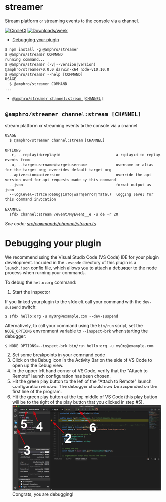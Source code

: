 streamer
==============

Stream platform or streaming events to the console via a channel.

[![CircleCI](https://circleci.com/gh/amphro/platformevents/tree/master.svg?style=shield)](https://circleci.com/gh/amphro/platformevents/tree/master)
[![Downloads/week](https://img.shields.io/npm/dw/platformevents.svg)](https://npmjs.org/package/platformevents)

<!-- toc -->
* [Debugging your plugin](#debugging-your-plugin)
<!-- tocstop -->
<!-- install -->
<!-- usage -->
```sh-session
$ npm install -g @amphro/streamer
$ @amphro/streamer COMMAND
running command...
$ @amphro/streamer (-v|--version|version)
@amphro/streamer/0.0.0 darwin-x64 node-v10.10.0
$ @amphro/streamer --help [COMMAND]
USAGE
  $ @amphro/streamer COMMAND
...
```
<!-- usagestop -->
<!-- commands -->
* [`@amphro/streamer channel:stream [CHANNEL]`](#amphro-streamer-channelstream-channel)

## `@amphro/streamer channel:stream [CHANNEL]`

stream platform or streaming events to the console via a channel

```
USAGE
  $ @amphro/streamer channel:stream [CHANNEL]

OPTIONS
  -r, --replayid=replayid                         a replayId to replay events from
  -u, --targetusername=targetusername             username or alias for the target org; overrides default target org
  --apiversion=apiversion                         override the api version used for api requests made by this command
  --json                                          format output as json
  --loglevel=(trace|debug|info|warn|error|fatal)  logging level for this command invocation

EXAMPLE
  sfdx channel:stream /event/MyEvent__e -u de -r 20
```

_See code: [src/commands/channel/stream.ts](https://github.com/amphro/streamer/blob/v0.0.0/src/commands/channel/stream.ts)_
<!-- commandsstop -->
<!-- debugging-your-plugin -->
# Debugging your plugin
We recommend using the Visual Studio Code (VS Code) IDE for your plugin development. Included in the `.vscode` directory of this plugin is a `launch.json` config file, which allows you to attach a debugger to the node process when running your commands.

To debug the `hello:org` command: 
1. Start the inspector
  
If you linked your plugin to the sfdx cli, call your command with the `dev-suspend` switch: 
```sh-session
$ sfdx hello:org -u myOrg@example.com --dev-suspend
```
  
Alternatively, to call your command using the `bin/run` script, set the `NODE_OPTIONS` environment variable to `--inspect-brk` when starting the debugger:
```sh-session
$ NODE_OPTIONS=--inspect-brk bin/run hello:org -u myOrg@example.com
```

2. Set some breakpoints in your command code
3. Click on the Debug icon in the Activity Bar on the side of VS Code to open up the Debug view.
4. In the upper left hand corner of VS Code, verify that the "Attach to Remote" launch configuration has been chosen.
5. Hit the green play button to the left of the "Attach to Remote" launch configuration window. The debugger should now be suspended on the first line of the program. 
6. Hit the green play button at the top middle of VS Code (this play button will be to the right of the play button that you clicked in step #5).
<br><img src=".images/vscodeScreenshot.png" width="480" height="278"><br>
Congrats, you are debugging!
